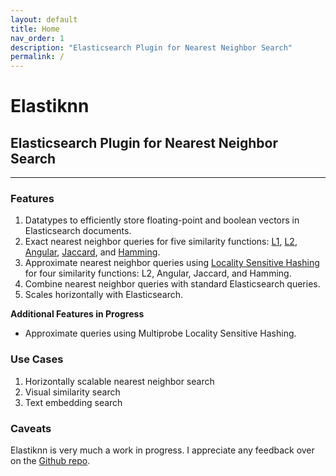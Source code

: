 ```yaml
---
layout: default
title: Home
nav_order: 1
description: "Elasticsearch Plugin for Nearest Neighbor Search"
permalink: /
---
```


# Elastiknn

## Elasticsearch Plugin for Nearest Neighbor Search

---

### Features

1. Datatypes to efficiently store floating-point and boolean vectors in Elasticsearch documents.
2. Exact nearest neighbor queries for five similarity functions: [L1](https://en.wikipedia.org/wiki/Taxicab_geometry), [L2](https://en.wikipedia.org/wiki/Euclidean_distance), [Angular](https://en.wikipedia.org/wiki/Cosine_similarity), [Jaccard](https://en.wikipedia.org/wiki/Jaccard_index), and [Hamming](https://en.wikipedia.org/wiki/Hamming_distance).
3. Approximate nearest neighbor queries using [Locality Sensitive Hashing](https://en.wikipedia.org/wiki/Locality-sensitive_hashing) for four similarity functions: L2, Angular, Jaccard, and Hamming.
4. Combine nearest neighbor queries with standard Elasticsearch queries.
5. Scales horizontally with Elasticsearch.

**Additional Features in Progress**

- Approximate queries using Multiprobe Locality Sensitive Hashing.

### Use Cases

1. Horizontally scalable nearest neighbor search
2. Visual similarity search
3. Text embedding search

### Caveats

Elastiknn is very much a work in progress. I appreciate any feedback over on the [Github repo](https://github.com/alexklibisz/elastiknn).